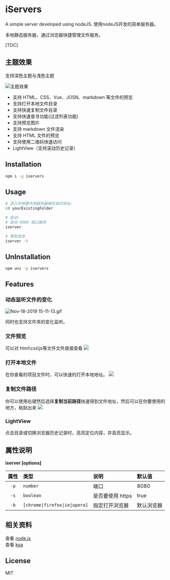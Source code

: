 # iServers 

A simple server developed using nodeJS.
使用nodeJS开发的简单服务器。

本地静态服务器，通过浏览器快捷管理文件服务。

[TOC]

## 主题效果   
支持深色主题与浅色主题   

![主题效果](http://ww1.sinaimg.cn/large/9444af88ly1g9270mkrdpj219p0u0jui.jpg)

- 支持 HTML、CSS、Vue、JOSN、markdown 等文件的预览
- 支持打开本地文件目录
- 支持快速复制文件目录  
- 支持快速查寻功能(过滤列表功能)
- 支持预览图片
- 支持 markdown 文件渲染
- 支持 HTML 文件的预览
- 支持使用二维码快速访问
- LightView（支持滚动历史记录）

## Installation
```bash
npm i -g iservers
```

## Usage
```bash
# 进入你想要作用服务器根目录的地址:
cd yourExistingFolder

# 启动:
# 启动 8080 端口服务
iserver

# 帮助信息
iserver -h
```

## UnInstallation
```bash
npm uni -g iservers
```

## Features 

### 动态监听文件的变化
![Nov-18-2019 15-11-13.gif](http://ww1.sinaimg.cn/large/9444af88ly1g927pt321hg20hs0bfkjq.gif)

同时也支持文件夹的变化监听。

### 文件预览
可以对 html\css\js等文件文件直接查看
![](http://ww1.sinaimg.cn/large/9444af88ly1gcliv754czg20lw0e70w9.gif)

### 打开本地文件
在你查看的项目文件时，可以快速的打开本地地址。
![](http://ww1.sinaimg.cn/large/9444af88ly1gcliw9n4oog20lw0e7jyt.gif)

### 复制文件路径
你可以使用右键然后选择**复制当前路径**快速得到文件地址，然后可以在你要使用的地方，粘贴出来
![](http://ww1.sinaimg.cn/large/9444af88ly1gclix16aj6j20h60dk3za.jpg)

### LightView

点击目录或切换浏览器历史记录时，高亮定位内容，并高亮显示。

## 属性说明
**iserver [options]**

| 属性 | 类型 | 说明 | 默认值 |
|:---:|:---|:---|:---|
| `-p` | `number` | 端口 | 8080 |
| `-s` | `boolean` | 是否要使用 https | true |
| `-b` | `[chrome\|firefox\|ie\|opera]` | 指定打开浏览器 | 默认浏览器 |


## 相关资料  

查看 [node.js](https://nodejs.org/)  
查看 [koa](https://koajs.com/)  


## License

MIT
